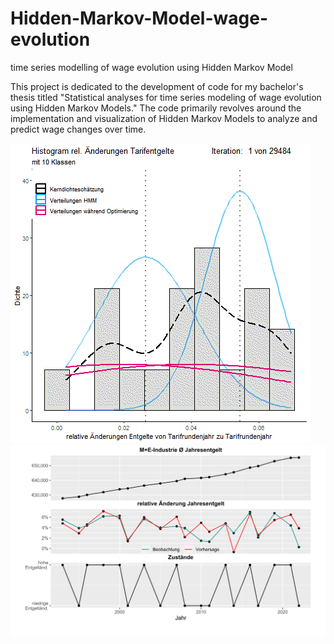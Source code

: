 # Hidden-Markov-Model-wage-evolution
time series modelling of wage evolution using Hidden Markov Model

This project is dedicated to the development of code for my
bachelor's thesis titled "Statistical analyses for time series modeling of wage evolution using Hidden Markov Models." 
The code primarily revolves around the implementation and visualization of Hidden Markov Models to analyze and predict wage changes over time.

![](https://github.com/DatenDynamo/Hidden-Markov-Model-wage-evolution/blob/main/optimierung2_1_optimiert.gif)
![](https://github.com/DatenDynamo/Hidden-Markov-Model-wage-evolution/blob/main/2023_Zeitreihe_Entgelt_Beobachtung_mitProg.svg)
